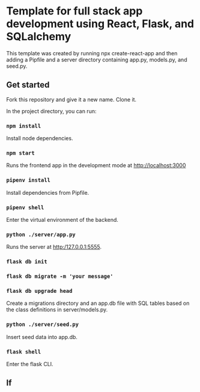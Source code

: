# Template for full stack app development using React, Flask, and SQLalchemy

This template was created by running npx create-react-app and then adding a Pipfile and a server directory containing app.py, models.py, and seed.py. 


## Get started

Fork this repository and give it a new name. Clone it.

In the project directory, you can run:

### `npm install`

Install node dependencies.

### `npm start`

Runs the frontend app in the development mode at [http://localhost:3000](http://localhost:3000) 

### `pipenv install`

Install dependencies from Pipfile.

### `pipenv shell`

Enter the virtual environment of the backend.

### `python ./server/app.py`

Runs the server at [http:/127.0.0.1:5555](http:/127.0.0.1:5555).

### `flask db init`
### `flask db migrate -m 'your message'`
### `flask db upgrade head`

Create a migrations directory and an app.db file with SQL tables based on the class definitions in server/models.py.

### `python ./server/seed.py`

Insert seed data into app.db.

### `flask shell`

Enter the flask CLI.

## If 
